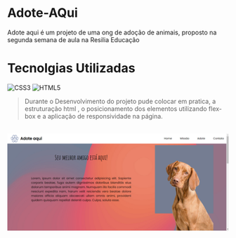 # Adote-AQui
Adote aqui é um projeto de uma ong de adoção de animais, proposto na segunda semana de aula na Resilia Educação 

 <h1>Tecnolgias Utilizadas</h1>
  <img alt="CSS3" height="30" width="40" src="https://cdn.jsdelivr.net/gh/devicons/devicon/icons/css3/css3-original.svg"/>
  <img  alt="HTML5" height="30" width="40" src="https://cdn.jsdelivr.net/gh/devicons/devicon/icons/html5/html5-original.svg"/> 

<br>

> Durante o Desenvolvimento do projeto pude colocar em pratica, a estruturação html , o posicionamento dos elementos utilizando flex-box e a aplicação de responsividade na página.

<br> 

<img src="./img/home-dog.png">